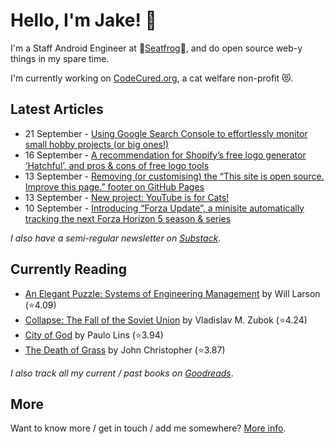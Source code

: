 # Hello, I'm Jake! 👋

I'm a Staff Android Engineer at 🐸[Seatfrog](https://seatfrog.com/)🐸, and do open source web-y things in my spare time. 

I'm currently working on [CodeCured.org](https://codecured.org), a cat welfare non-profit 😻.

## Latest Articles
<!-- feed start -->
- 21 September - [Using Google Search Console to effortlessly monitor small hobby projects (or big ones!)](https://blog.jakelee.co.uk/using-google-search-console-for-hobby-projects/)
- 16 September - [A recommendation for Shopify’s free logo generator ‘Hatchful’, and pros &amp; cons of free logo tools](http://jakelee.co.uk/recommendation-shopify-logo-creator/)
- 13 September - [Removing (or customising) the “This site is open source. Improve this page.” footer on GitHub Pages](https://blog.jakelee.co.uk/removing-github-pages-improve-this-page/)
- 13 September - [New project: YouTube is for Cats!](https://news.codecured.org/new-project-youtube-is-for-cats/)
- 10 September - [Introducing “Forza Update”, a minisite automatically tracking the next Forza Horizon 5 season &amp; series](https://blog.jakelee.co.uk/forza-update-timer-miniproject/)
<!-- feed end -->
*I also have a semi-regular newsletter on [Substack](https://jakeweeklee.substack.com)*.

## Currently Reading
<!-- GOODREADS-LIST:START -->
- [An Elegant Puzzle: Systems of Engineering Management](https://www.goodreads.com/review/show/4897983185?utm_medium=api&utm_source=rss) by Will Larson (⭐️4.09)
- [Collapse: The Fall of the Soviet Union](https://www.goodreads.com/review/show/4630812022?utm_medium=api&utm_source=rss) by Vladislav M. Zubok (⭐️4.24)
- [City of God](https://www.goodreads.com/review/show/5625209050?utm_medium=api&utm_source=rss) by Paulo Lins (⭐️3.94)
- [The Death of Grass](https://www.goodreads.com/review/show/5863445681?utm_medium=api&utm_source=rss) by John Christopher (⭐️3.87)
<!-- GOODREADS-LIST:END -->
*I also track all my current / past books on [Goodreads](https://goodreads.com/jakesteam)*.

## More

Want to know more / get in touch / add me somewhere? [More info](https://jakelee.co.uk/about/).
